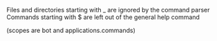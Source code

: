 Files and directories starting with _ are ignored by the command parser
Commands starting with $ are left out of the general help command



(scopes are bot and applications.commands)
